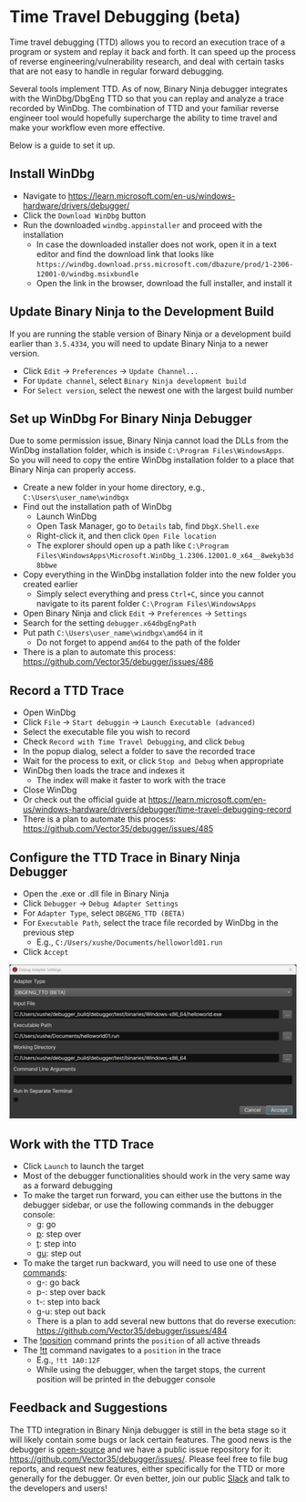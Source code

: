 # Time Travel Debugging (beta)

Time travel debugging (TTD) allows you to record an execution trace of a program or system and replay it back and forth.
It can speed up the process of reverse engineering/vulnerability research, and deal with certain tasks that are not easy to handle in regular forward debugging.

Several tools implement TTD. As of now, Binary Ninja debugger integrates with the WinDbg/DbgEng TTD so that you can replay and analyze a trace recorded by WinDbg.
The combination of TTD and your familiar reverse engineer tool would hopefully supercharge the ability to time travel and make your workflow even more effective.

Below is a guide to set it up.

## Install WinDbg

- Navigate to https://learn.microsoft.com/en-us/windows-hardware/drivers/debugger/
- Click the `Download WinDbg` button
- Run the downloaded `windbg.appinstaller` and proceed with the installation
  - In case the downloaded installer does not work, open it in a text editor and find the download link that looks like `https://windbg.download.prss.microsoft.com/dbazure/prod/1-2306-12001-0/windbg.msixbundle`
  - Open the link in the browser, download the full installer, and install it


## Update Binary Ninja to the Development Build

If you are running the stable version of Binary Ninja or a development build earlier than `3.5.4334`, you will need to update Binary Ninja to a newer version.

- Click `Edit` -> `Preferences` -> `Update Channel...`
- For `Update channel`, select `Binary Ninja development build`
- For `Select version`, select the newest one with the largest build number

## Set up WinDbg For Binary Ninja Debugger

Due to some permission issue, Binary Ninja cannot load the DLLs from the WinDbg installation folder, which is inside `C:\Program Files\WindowsApps`.
So you will need to copy the entire WinDbg installation folder to a place that Binary Ninja can properly access.

- Create a new folder in your home directory, e.g., `C:\Users\user_name\windbgx`
- Find out the installation path of WinDbg
  - Launch WinDbg
  - Open Task Manager, go to `Details` tab, find `DbgX.Shell.exe`
  - Right-click it, and then click `Open File location`
  - The explorer should open up a path like `C:\Program Files\WindowsApps\Microsoft.WinDbg_1.2306.12001.0_x64__8wekyb3d8bbwe`
- Copy everything in the WinDbg installation folder into the new folder you created earlier
  - Simply select everything and press `Ctrl+C`, since you cannot navigate to its parent folder `C:\Program Files\WindowsApps`
- Open Binary Ninja and click `Edit` -> `Preferences` -> `Settings`
- Search for the setting `debugger.x64dbgEngPath`
- Put path `C:\Users\user_name\windbgx\amd64` in it
  - Do not forget to append `amd64` to the path of the folder
- There is a plan to automate this process: https://github.com/Vector35/debugger/issues/486


## Record a TTD Trace

- Open WinDbg
- Click `File` -> `Start debuggin` -> `Launch Executable (advanced)`
- Select the executable file you wish to record
- Check `Record with Time Travel Debugging`, and click `Debug`
- In the popup dialog, select a folder to save the recorded trace
- Wait for the process to exit, or click `Stop and Debug` when appropriate
- WinDbg then loads the trace and indexes it
  - The index will make it faster to work with the trace
- Close WinDbg
- Or check out the official guide at https://learn.microsoft.com/en-us/windows-hardware/drivers/debugger/time-travel-debugging-record
- There is a plan to automate this process: https://github.com/Vector35/debugger/issues/485


## Configure the TTD Trace in Binary Ninja Debugger

- Open the .exe or .dll file in Binary Ninja
- Click `Debugger` -> `Debug Adapter Settings`
- For `Adapter Type`, select `DBGENG_TTD (BETA)`
- For `Executable Path`, select the trace file recorded by WinDbg in the previous step
  - E.g., `C:/Users/xushe/Documents/helloworld01.run`
- Click `Accept`

<img src="../img/debugger/dbgeng_ttd.png" width="600px">


## Work with the TTD Trace

- Click `Launch` to launch the target
- Most of the debugger functionalities should work in the very same way as a forward debugging
- To make the target run forward, you can either use the buttons in the debugger sidebar, or use the following commands in the debugger console:
  - [g](https://learn.microsoft.com/en-us/windows-hardware/drivers/debugger/g--go-): go
  - [p](https://learn.microsoft.com/en-us/windows-hardware/drivers/debugger/p--step-): step over
  - [t](https://learn.microsoft.com/en-us/windows-hardware/drivers/debugger/t--trace-): step into
  - [gu](https://learn.microsoft.com/en-us/windows-hardware/drivers/debugger/gu--go-up-): step out
- To make the target run backward, you will need to use one of these [commands](https://learn.microsoft.com/en-us/windows-hardware/drivers/debugger/time-travel-debugging-navigation-commands):
  - g-: go back
  - p-: step over back
  - t-: step into back
  - g-u: step out back
  - There is a plan to add several new buttons that do reverse execution: https://github.com/Vector35/debugger/issues/484
- The [!position](https://learn.microsoft.com/en-us/windows-hardware/drivers/debugger/time-travel-debugging-extension-positions) command prints the `position` of all active threads
- The [!tt](https://learn.microsoft.com/en-us/windows-hardware/drivers/debugger/time-travel-debugging-extension-tt) command navigates to a `position` in the trace
  - E.g., `!tt 1A0:12F`
  - While using the debugger, when the target stops, the current position will be printed in the debugger console


## Feedback and Suggestions

The TTD integration in Binary Ninja debugger is still in the beta stage so it will likely contain some bugs or lack certain features.
The good news is the debugger is [open-source](https://github.com/Vector35/debugger) and we have a public issue repository for it: https://github.com/Vector35/debugger/issues/.
Please feel free to file bug reports, and request new features, either specifically for the TTD or more generally for the debugger. Or even better, join our public [Slack](https://slack.binary.ninja/) and talk to the developers and users!